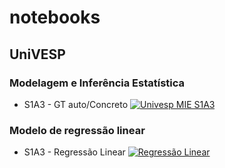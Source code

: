 # notebooks

## UniVESP
### Modelagem e Inferência Estatística
* S1A3 - GT auto/Concreto
[![Univesp MIE S1A3](https://colab.research.google.com/assets/colab-badge.svg)](https://colab.research.google.com/github/JoseWRPereira/notebooks/blob/main/univesp_mie_s1a3.ipynb)


### Modelo de regressão linear
* S1A3 - Regressão Linear
[![Regressão Linear](https://colab.research.google.com/assets/colab-badge.svg)](https://colab.research.google.com/github/JoseWRPereira/notebooks/blob/main/regressao_linear/regressao_linear.ipynb)


